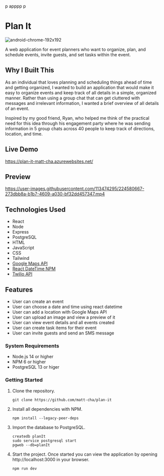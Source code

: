 p
apppp
p





# Plan It
![android-chrome-192x192](https://user-images.githubusercontent.com/113474295/226087227-a2f23b12-8470-4c57-886e-5312d8b7e5a8.png)

A web application for event planners who want to organize, plan, and schedule events, invite guests, and set tasks within the event.

## Why I Built This

As an individual that loves planning and scheduling things ahead of time and getting organized, I wanted to build an application that would make it easy to organize events and keep track of all details in a simple, organized manner. Rather than using a group chat that can get cluttered with messages and irrelevant information, I wanted a brief overview of all details of an event.

Inspired by my good friend, Ryan, who helped me think of the practical need for this idea through his engagement party where he was sending information in 5 group chats across 40 people to keep track of directions, location, and time.

## Live Demo

https://plan-it-matt-cha.azurewebsites.net/

## Preview

https://user-images.githubusercontent.com/113474295/224580667-273dbb8a-b1b7-4609-a030-bf32dd457347.mp4

## Technologies Used

- React
- Node
- Express
- PostgreSQL
- HTML
- JavaScript
- CSS
- Tailwind
- [Google Maps API](https://developers.google.com/maps)
- [React DateTime NPM](https://www.npmjs.com/package/react-datetime)
- [Twilio API](https://www.twilio.com/docs)

## Features

- User can create an event
- User can choose a date and time using react datetime
- User can add a location with Google Maps API
- User can upload an image and view a preview of it
- User can view event details and all events created
- User can create task items for their event
- User can invite guests and send an SMS message

### System Requirements

- Node.js 14 or higher
- NPM 6 or higher
- PostgreSQL 13 or higer

### Getting Started

1. Clone the repository.

    ```shell
    git clone https://github.com/matt-cha/plan-it
    ```

1. Install all dependencies with NPM.

    ```shell
    npm install --legacy-peer-deps
    ```

1. Import the database to PostgreSQL.

    ```shell
    createdb planIt
    sudo service postgresql start
    pgweb --db=planIt
    ```

1. Start the project. Once started you can view the application by opening http://localhost:3000 in your browser.

    ```shell
    npm run dev
    ```
